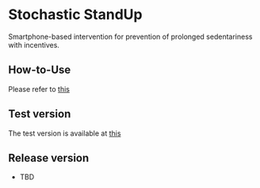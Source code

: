 # Stochastic StandUp
Smartphone-based intervention for prevention of prolonged sedentariness with incentives.


## How-to-Use
Please refer to [this](https://docs.google.com/presentation/d/1UHcv16bBW299MVKF97GQ1Ni0GKzyjlUBB-ujpXZ6QRo/)

## Test version
The test version is available at [this](https://appdistribution.firebase.dev/i/ShBqGjqU)

## Release version
* TBD

